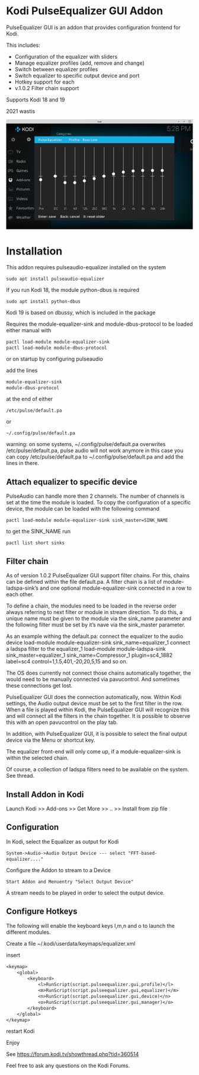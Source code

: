 # Kodi PulseEqualizer GUI Addon

PulseEqualizer GUI is an addon that provides configuration frontend for Kodi. 

This includes:
- Configuration of the equalizer with sliders
- Manage equalizer profiles (add, remove and change)
- Switch between equalizer profiles
- Switch equalizer to specific output device and port
- Hotkey support for each
- v.1.0.2 Filter chain support

Supports Kodi 18 and 19

2021 wastis

![Pulse Equalizer](/resources/images/Kodi.png)

# Installation

This addon requires pulseaudio-equalizer installed on the system

	sudo apt install pulseaudio-equalizer

If you run Kodi 18, the module python-dbus is required
	
	sudo apt install python-dbus
	
Kodi 19 is based on dbussy, which is included in the package

Requires the module-equalizer-sink and module-dbus-protocol to be loaded
either manual with

	pactl load-module module-equalizer-sink
	pactl load-module module-dbus-protocol

or on startup by configuring pulseaudio

add the lines

	module-equalizer-sink
	module-dbus-protocol

at the end of either

	/etc/pulse/default.pa

or

	~/.config/pulse/default.pa

warning: on some systems, ~/.config/pulse/default.pa 
overwrites /etc/pulse/default.pa, pulse audio will not work anymore
in this case you can copy /etc/pulse/default.pa to ~/.config/pulse/default.pa 
and add the lines in there.

## Attach equalizer to specific device

PulseAudio can handle more then 2 channels. The number of channels is set at the time the module is loaded. 
To copy the configuration of a specific device, the module can be loaded with the following command

	pactl load-module module-equalizer-sink sink_master=SINK_NAME

to get the SINK_NAME run
	
	pactl list short sinks

## Filter chain
As of version 1.0.2 PulseEqualizer GUI support filter chains. For this, chains can be defined within the file default.pa. A filter chain is a list of module-ladspa-sink’s and one optional module-equalizer-sink connected in a row to each other.

To define a chain, the modules need to be loaded in the reverse order always referring to next filter or module in stream direction. To do this, a unique name must be given to the module via the  sink_name parameter and the following filter must be set by it’s nave via the  sink_master parameter.

As an example withing the default.pa:
connect the equalizer to the audio device 
	load-module module-equalizer-sink sink_name=equalizer_1
connect a ladspa filter to the equalizer_1
	load-module module-ladspa-sink sink_master=equalizer_1 sink_name=Compressor_1 plugin=sc4_1882 label=sc4 control=1,1.5,401,-20,20,5,15
and so on.

The OS does currently not connect those chains automatically together, the would need to be manually connected via pavucontrol. And sometimes these connections get lost. 

PulseEqualizer GUI does the connection automatically, now. Within Kodi settings, the Audio output device must be set to the first filter in the row. When a file is played within Kodi, the PulseEqualizer GUI will recognize this and will connect all the filters in the chain together.  It is possible to observe this with  an open  pavucontrol on the play tab.

In addition, with PulseEqualizer GUI, it is possible to select the final output device via the Menu or shortcut key. 

The equalizer front-end will only come up, if a module-equalizer-sink is within the selected chain.  

Of course, a collection of ladspa filters need to be available on the system. See thread.

## Install Addon in Kodi

Launch Kodi >> Add-ons >> Get More >> .. >> Install from zip file

## Configuration

In Kodi, select the Equalizer as output for Kodi

	System->Audio->Audio Output Device --- select "FFT-based-equalizer...."

Configure the Addon to stream to a Device

	Start Addon and Menuentry "Select Output Device"

A stream needs to be played in order to select the output device. 

## Configure Hotkeys

The following will enable the keyboard keys l,m,n and o to launch the different modules.

Create a file ~/.kodi/userdata/keymaps/equalizer.xml

insert

	<keymap>
		<global>
			<keyboard>
				<l>RunScript(script.pulseequalizer.gui,profile)</l>
				<m>RunScript(script.pulseequalizer.gui,equalizer)</m>
				<n>RunScript(script.pulseequalizer.gui,device)</n>
				<o>RunScript(script.pulseequalizer.gui,manager)</o>
			</keyboard>
		</global>
	</keymap>

restart Kodi


Enjoy


See https://forum.kodi.tv/showthread.php?tid=360514

Feel free to ask any questions on the Kodi Forums.
